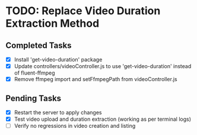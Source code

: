 # TODO: Replace Video Duration Extraction Method

## Completed Tasks
- [x] Install 'get-video-duration' package
- [x] Update controllers/videoController.js to use 'get-video-duration' instead of fluent-ffmpeg
- [x] Remove ffmpeg import and setFfmpegPath from videoController.js

## Pending Tasks
- [x] Restart the server to apply changes
- [x] Test video upload and duration extraction (working as per terminal logs)
- [ ] Verify no regressions in video creation and listing

